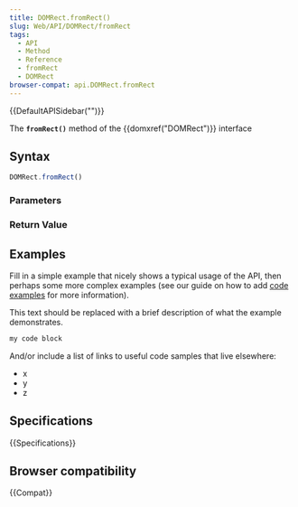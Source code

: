 ```yaml
---
title: DOMRect.fromRect()
slug: Web/API/DOMRect/fromRect
tags:
  - API
  - Method
  - Reference
  - fromRect
  - DOMRect
browser-compat: api.DOMRect.fromRect
---
```

{{DefaultAPISidebar("")}}

The **`fromRect()`** method of the {{domxref("DOMRect")}} interface 

## Syntax

```js
DOMRect.fromRect()
```

### Parameters



### Return Value



## Examples

Fill in a simple example that nicely shows a typical usage of the API, then perhaps some more complex examples (see our guide on how to add [code examples](/en-US/docs/MDN/Contribute/Structures/Code_examples) for more information).

This text should be replaced with a brief description of what the example demonstrates.

```js
my code block
```

And/or include a list of links to useful code samples that live elsewhere:

*   x
*   y
*   z

## Specifications

{{Specifications}}

## Browser compatibility

{{Compat}}

